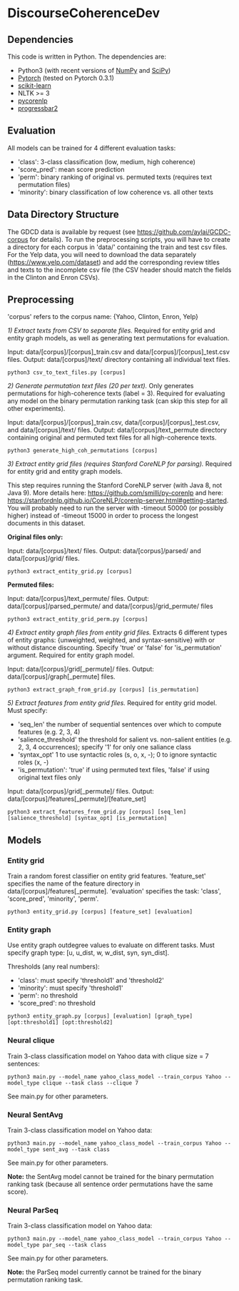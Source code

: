 # DiscourseCoherenceDev

## Dependencies

This code is written in Python. The dependencies are:

* Python3 (with recent versions of [NumPy](http://www.numpy.org/) and [SciPy](http://www.scipy.org/))
* [Pytorch](http://pytorch.org/) (tested on Pytorch 0.3.1)
* [scikit-learn](http://scikit-learn.org/stable/)
* NLTK >= 3
* [pycorenlp](https://github.com/smilli/py-corenlp)
* [progressbar2](https://pypi.org/project/progressbar2/)

## Evaluation

All models can be trained for 4 different evaluation tasks:
- 'class': 3-class classification (low, medium, high coherence)
- 'score_pred': mean score prediction
- 'perm': binary ranking of original vs. permuted texts (requires text permutation files)
- 'minority': binary classification of low coherence vs. all other texts

## Data Directory Structure

The GDCD data is available by request (see https://github.com/aylai/GCDC-corpus for details). To run the preprocessing scripts, you will have to create a directory for each corpus in 'data/' containing the train and test csv files. For the Yelp data, you will need to download the data separately (https://www.yelp.com/dataset) and add the corresponding review titles and texts to the incomplete csv file (the CSV header should match the fields in the Clinton and Enron CSVs).


## Preprocessing

'corpus' refers to the corpus name: {Yahoo, Clinton, Enron, Yelp}

*1) Extract texts from CSV to separate files.* Required for entity grid and entity graph models, as well as generating text permutations for evaluation.

Input: data/[corpus]/[corpus]_train.csv and data/[corpus]/[corpus]_test.csv files. Output: data/[corpus]/text/ directory containing all individual text files.

```
python3 csv_to_text_files.py [corpus]
```

*2) Generate permutation text files (20 per text).* Only generates permutations for high-coherence texts (label = 3). Required for evaluating any model on the binary permutation ranking task (can skip this step for all other experiments).

Input: data/[corpus]/[corpus]_train.csv, data/[corpus]/[corpus]_test.csv, and data/[corpus]/text/ files. Output: data/[corpus]/text_permute directory containing original and permuted text files for all high-coherence texts.

```
python3 generate_high_coh_permutations [corpus]
```

*3) Extract entity grid files (requires Stanford CoreNLP for parsing).* Required for entity grid and entity graph models.

This step requires running the Stanford CoreNLP server (with Java 8, not Java 9). More details here: https://github.com/smilli/py-corenlp and here: https://stanfordnlp.github.io/CoreNLP/corenlp-server.html#getting-started. You will probably need to run the server with -timeout 50000 (or possibly higher) instead of -timeout 15000 in order to process the longest documents in this dataset.

**Original files only:**

Input: data/[corpus]/text/ files. Output: data/[corpus]/parsed/ and data/[corpus]/grid/ files.


```
python3 extract_entity_grid.py [corpus]
```

**Permuted files:**

Input: data/[corpus]/text_permute/ files. Output: data/[corpus]/parsed_permute/ and data/[corpus]/grid_permute/ files


```
python3 extract_entity_grid_perm.py [corpus]
```

*4) Extract entity graph files from entity grid files.* Extracts 6 different types of entity graphs: {unweighted, weighted, and syntax-sensitive} with or without distance discounting. Specify 'true' or 'false' for 'is_permutation' argument. Required for entity graph model.

Input: data/[corpus]/grid[_permute]/ files. Output: data/[corpus]/graph[_permute] files.

```
python3 extract_graph_from_grid.py [corpus] [is_permutation]
```

*5) Extract features from entity grid files.* Required for entity grid model. Must specify:
- 'seq_len' the number of sequential sentences over which to compute features (e.g. 2, 3, 4)
- 'salience_threshold' the threshold for salient vs. non-salient entities (e.g. 2, 3, 4 occurrences); specify '1' for only one saliance class
- 'syntax_opt' 1 to use syntactic roles (s, o, x, -); 0 to ignore syntactic roles (x, -)
- 'is_permutation': 'true' if using permuted text files, 'false' if using original text files only

Input: data/[corpus]/grid[_permute]/ files. Output: data/[corpus]/features[_permute]/[feature_set]

```
python3 extract_features_from_grid.py [corpus] [seq_len] [salience_threshold] [syntax_opt] [is_permutation]
```

## Models

### Entity grid

Train a random forest classifier on entity grid features. 'feature_set' specifies the name of the feature directory in data/[corpus]/features[_permute]. 'evaluation' specifies the task: 'class', 'score_pred', 'minority', 'perm'.

```
python3 entity_grid.py [corpus] [feature_set] [evaluation]
```

### Entity graph

Use entity graph outdegree values to evaluate on different tasks. Must specify graph type: [u, u_dist, w, w_dist, syn, syn_dist].

Thresholds (any real numbers):
- 'class': must specify 'threshold1' and 'threshold2'
- 'minority': must specify 'threshold1'
- 'perm': no threshold
- 'score_pred': no threshold

```
python3 entity_graph.py [corpus] [evaluation] [graph_type] [opt:threshold1] [opt:threshold2]
```

### Neural clique

Train 3-class classification model on Yahoo data with clique size = 7 sentences:
```
python3 main.py --model_name yahoo_class_model --train_corpus Yahoo --model_type clique --task class --clique 7
```

See main.py for other parameters.

### Neural SentAvg

Train 3-class classification model on Yahoo data:
```
python3 main.py --model_name yahoo_class_model --train_corpus Yahoo --model_type sent_avg --task class
```

See main.py for other parameters.

**Note:** the SentAvg model cannot be trained for the binary permutation ranking task (because all sentence order permutations have the same score).

### Neural ParSeq

Train 3-class classification model on Yahoo data:
```
python3 main.py --model_name yahoo_class_model --train_corpus Yahoo --model_type par_seq --task class
```
See main.py for other parameters.

**Note:** the ParSeq model currently cannot be trained for the binary permutation ranking task.